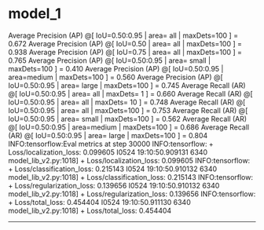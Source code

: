 # model_1

Average Precision (AP) @[ IoU=0.50:0.95 | area= all | maxDets=100 ] = 0.672
Average Precision (AP) @[ IoU=0.50 | area= all | maxDets=100 ] = 0.938
Average Precision (AP) @[ IoU=0.75 | area= all | maxDets=100 ] = 0.765
Average Precision (AP) @[ IoU=0.50:0.95 | area= small | maxDets=100 ] = 0.410
Average Precision (AP) @[ IoU=0.50:0.95 | area=medium | maxDets=100 ] = 0.560
Average Precision (AP) @[ IoU=0.50:0.95 | area= large | maxDets=100 ] = 0.745
Average Recall (AR) @[ IoU=0.50:0.95 | area= all | maxDets= 1 ] = 0.660
Average Recall (AR) @[ IoU=0.50:0.95 | area= all | maxDets= 10 ] = 0.748
Average Recall (AR) @[ IoU=0.50:0.95 | area= all | maxDets=100 ] = 0.753
Average Recall (AR) @[ IoU=0.50:0.95 | area= small | maxDets=100 ] = 0.562
Average Recall (AR) @[ IoU=0.50:0.95 | area=medium | maxDets=100 ] = 0.686
Average Recall (AR) @[ IoU=0.50:0.95 | area= large | maxDets=100 ] = 0.804
INFO:tensorflow:Eval metrics at step 30000
INFO:tensorflow: + Loss/localization_loss: 0.099605
I0524 19:10:50.909131 6340 model_lib_v2.py:1018] + Loss/localization_loss: 0.099605
INFO:tensorflow: + Loss/classification_loss: 0.215143
I0524 19:10:50.910132 6340 model_lib_v2.py:1018] + Loss/classification_loss: 0.215143
INFO:tensorflow: + Loss/regularization_loss: 0.139656
I0524 19:10:50.910132 6340 model_lib_v2.py:1018] + Loss/regularization_loss: 0.139656
INFO:tensorflow: + Loss/total_loss: 0.454404
I0524 19:10:50.911130 6340 model_lib_v2.py:1018] + Loss/total_loss: 0.454404

---

